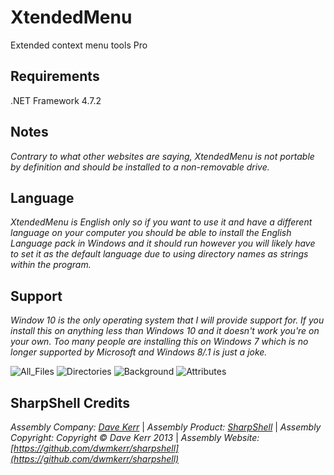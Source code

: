 # XtendedMenu

Extended context menu tools Pro  

## Requirements

.NET Framework 4.7.2

## Notes

*Contrary to what other websites are saying, XtendedMenu is not portable by definition and should be installed to a non-removable drive.*

## Language

*XtendedMenu is English only so if you want to use it and have a different language on your computer you should be able to install the English Language pack in Windows and it should run however you will likely have to set it as the default language due to using directory names as strings within the program.*

## Support

*Window 10 is the only operating system that I will provide support for. If you install this on anything less than Windows 10 and it doesn't work you're on your own. Too many people are installing this on Windows 7 which is no longer supported by Microsoft and Windows 8/.1 is just a joke.*

![All_Files](https://github.com/xCONFLiCTiONx/XtendedMenu/raw/master/Screenshots/AllFiles.png) ![Directories](hhttps://github.com/xCONFLiCTiONx/XtendedMenu/raw/master/Screenshots/Directories.png)  ![Background](hhttps://github.com/xCONFLiCTiONx/XtendedMenu/raw/master/Screenshots/Background.png) ![Attributes](hhttps://github.com/xCONFLiCTiONx/XtendedMenu/raw/master/Screenshots/Attributes.jpg)

## SharpShell Credits

*Assembly Company: [Dave Kerr](https://github.com/dwmkerr)* | *Assembly Product: [SharpShell](https://github.com/dwmkerr/sharpshell)* | *Assembly Copyright: Copyright © Dave Kerr 2013* | *Assembly Website: [https://github.com/dwmkerr/sharpshell](https://github.com/dwmkerr/sharpshell)*
